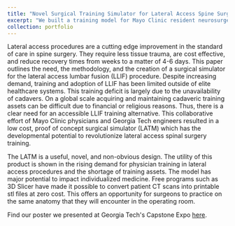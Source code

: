 ```yaml
---
title: "Novel Surgical Training Simulator for Lateral Access Spine Surgery"
excerpt: "We built a training model for Mayo Clinic resident neurosurgeons to use when learning the the lateral access lumbar fusion (LLIF) procedure.<br/>[<img src='/images/vinny.jpeg'>](https://www.youtube.com/watch?v=9GXCsxObjpc)"
collection: portfolio
---
```


Lateral access procedures are a cutting edge improvement in the standard of care in spine surgery. They require less tissue trauma, are cost effective, and reduce recovery times from weeks to a matter of 4-6 days. This paper outlines the need, the methodology, and the creation of a surgical simulator for the lateral access lumbar fusion (LLIF) procedure. Despite increasing demand, training and adoption of LLIF has been limited outside of elite healthcare systems. This training deficit is largely due to the unavailability of cadavers. On a global scale acquiring and maintaining cadaveric training assets can be difficult due to financial or religious reasons. Thus, there is a clear need for an accessible LLIF training alternative. This collaborative effort of Mayo Clinic physicians and Georgia Tech engineers resulted in a low cost, proof of concept surgical simulator (LATM) which has the developmental potential to revolutionize lateral access spinal surgery training.

The LATM is a useful, novel, and non-obvious design. The utility of this product is shown in the rising demand for physician training in lateral access procedures and the shortage of training assets. The model  has major potential to impact individualized medicine. Free programs such as 3D Slicer have made it possible to convert patient CT scans into printable stl files at zero cost. This offers an opportunity for surgeons to practice on the same anatomy that they will encounter in the operating room. 

Find our poster we presented at Georgia Tech's Capstone Expo [here](https://drive.google.com/open?id=1HxoiBP7eLkhKT57DbcJl7xJchSkRxfaiYz3ZydFJxMU&authuser=0).